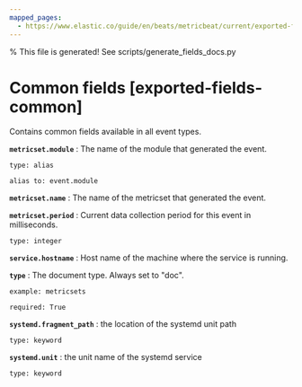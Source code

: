 ```yaml
---
mapped_pages:
  - https://www.elastic.co/guide/en/beats/metricbeat/current/exported-fields-common.html
---
```


% This file is generated! See scripts/generate_fields_docs.py

# Common fields [exported-fields-common]

Contains common fields available in all event types.

**`metricset.module`**
:   The name of the module that generated the event.

    type: alias

    alias to: event.module


**`metricset.name`**
:   The name of the metricset that generated the event.


**`metricset.period`**
:   Current data collection period for this event in milliseconds.

    type: integer


**`service.hostname`**
:   Host name of the machine where the service is running.


**`type`**
:   The document type. Always set to "doc".

    example: metricsets

    required: True


**`systemd.fragment_path`**
:   the location of the systemd unit path

    type: keyword


**`systemd.unit`**
:   the unit name of the systemd service

    type: keyword


